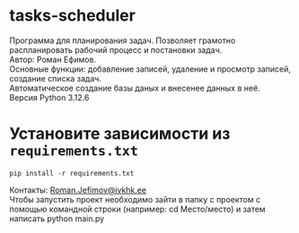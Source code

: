 # tasks-scheduler
Программа для планирования задач. Позволяет грамотно распланировать рабочий процесс и постановки задач.
<br>
Автор: Роман Ефимов.
<br>
Основные функции: добавление записей, удаление и просмотр записей, создание списка задач.
<br>
Автоматическое создание базы даных и внесенее данных в неё.
<br>
Версия Python 3.12.6
# Установите зависимости из `requirements.txt`
    pip install -r requirements.txt
Контакты: Roman.Jefimov@ivkhk.ee
<br>
Чтобы запустить проект необходимо зайти в папку с проектом с помощью командной строки (например: cd Место/место) и затем написать python main.py

